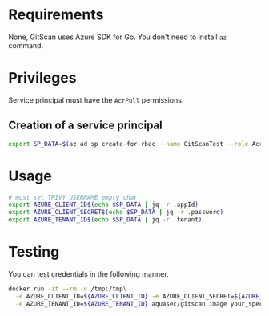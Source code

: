 # Requirements
None, GitScan uses Azure SDK for Go. You don't need to install `az` command.

# Privileges
Service principal must have the `AcrPull` permissions.

## Creation of a service principal
```bash
export SP_DATA=$(az ad sp create-for-rbac --name GitScanTest --role AcrPull --scope "/subscriptions/<subscription_id>/resourceGroups/<resource_group>/providers/Microsoft.ContainerRegistry/registries/<registry_name>")
```

# Usage
```bash
# must set TRIVY_USERNAME empty char
export AZURE_CLIENT_ID$(echo $SP_DATA | jq -r .appId)
export AZURE_CLIENT_SECRET$(echo $SP_DATA | jq -r .password)
export AZURE_TENANT_ID$(echo $SP_DATA | jq -r .tenant)
```

# Testing
You can test credentials in the following manner.

```bash
docker run -it --rm -v /tmp:/tmp\
  -e AZURE_CLIENT_ID=${AZURE_CLIENT_ID} -e AZURE_CLIENT_SECRET=${AZURE_CLIENT_SECRET} \
  -e AZURE_TENANT_ID=${AZURE_TENANT_ID} aquasec/gitscan image your_special_project.azurecr.io/your_special_image:your_special_tag
```
